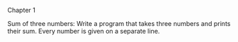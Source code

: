 Chapter 1

Sum of three numbers: Write a program that takes three numbers and prints their sum. Every number is given on a separate line.

